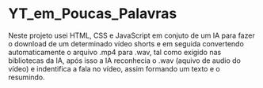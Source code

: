 # YT_em_Poucas_Palavras
Neste projeto usei HTML, CSS e JavaScript em conjuto de um IA para fazer o download de um determinado vídeo shorts e em seguida convertendo automaticamente o arquivo .mp4 para .wav, tal como exigido nas bibliotecas da IA, após isso a IA reconhecia o .wav (aquivo de audio do vídeo) e indentifica a fala no vídeo, assim formando um texto e o resumindo.

